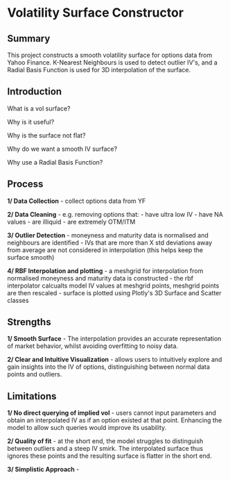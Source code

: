 # Volatility Surface Constructor

## Summary
This project constructs a smooth volatility surface for options data from Yahoo Finance. K-Nearest Neighbours is used to detect outlier IV's, and a Radial Basis Function is used for 3D interpolation of the surface.


## Introduction

What is a vol surface?

Why is it useful?

Why is the surface not flat?

Why do we want a smooth IV surface?

Why use a Radial Basis Function?


## Process

**1/ Data Collection** - collect options data from YF

**2/ Data Cleaning** - e.g. removing options that: - have ultra low IV
                                                      - have NA values
                                                      - are illiquid
                                                      - are extremely OTM/ITM

**3/ Outlier Detection** - moneyness and maturity data is normalised and neighbours are identified
                            - IVs that are more than X std deviations away from average are not considered in interpolation (this helps keep the surface smooth)

**4/ RBF Interpolation and plotting** - a meshgrid for interpolation from normalised moneyness and maturity data is constructed
                                         - the rbf interpolator calcualts model IV values at meshgrid points, meshgrid points are then rescaled
                                         - surface is plotted using Plotly's 3D Surface and Scatter classes




## Strengths 

**1/ Smooth Surface** - The interpolation provides an accurate representation of market behavior, whilst avoiding overfitting to noisy data.

**2/ Clear and Intuitive Visualization** - allows users to intuitively explore and gain insights into the IV of options, distinguishing between normal data points and outliers.

## Limitations

**1/ No direct querying of implied vol** - users cannot input parameters and obtain an interpolated IV as if an option existed at that point. Enhancing the model to allow such queries would improve its usability.

**2/ Quality of fit** - at the short end, the model struggles to distinguish between outliers and a steep IV smirk. The interpolated surface thus ignores these points and the resulting surface is flatter in the short end. 

**3/ Simplistic Approach** -


